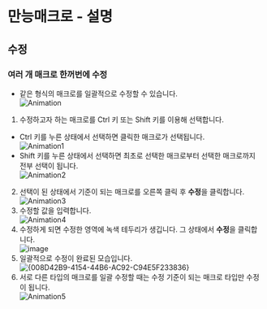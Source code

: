 # 만능매크로 - 설명 <br>

## 수정 <br>
### 여러 개 매크로 한꺼번에 수정 <br>
- 같은 형식의 매크로를 일괄적으로 수정할 수 있습니다. <br>
![Animation](https://github.com/user-attachments/assets/291124e2-9661-43d0-b3f1-26d532786da6) <br>
1. 수정하고자 하는 매크로를 Ctrl 키 또는 Shift 키를 이용해 선택합니다. <br>
  - Ctrl 키를 누른 상태에서 선택하면 클릭한 매크로가 선택됩니다. <br>
    ![Animation1](https://github.com/user-attachments/assets/bcbb5d81-0953-4e9a-ac77-34869c473285) <br>
  - Shift 키를 누른 상태에서 선택하면 최초로 선택한 매크로부터 선택한 매크로까지 전부 선택이 됩니다. <br>
    ![Animation2](https://github.com/user-attachments/assets/8d8066b9-2560-44be-95ea-5a16b80b0c6e) <br>
2. 선택이 된 상태에서 기준이 되는 매크로를 오른쪽 클릭 후 **수정**을 클릭합니다. <br>
![Animation3](https://github.com/user-attachments/assets/29a3fa52-ce28-4422-a997-2724c481226e) <br>
3. 수정할 값을 입력합니다. <br>
![Animation4](https://github.com/user-attachments/assets/16e18dbf-6c15-4216-b303-1ceea14824b2) <br>
4. 수정하게 되면 수정한 영역에 녹색 테두리가 생깁니다. 그 상태에서 **수정**을 클릭합니다. <br>
![image](https://github.com/user-attachments/assets/17df82ec-6f36-4658-b3cb-6bc2384c0751) <br>
5. 일괄적으로 수정이 완료된 모습입니다. <br>
![{008D42B9-4154-44B6-AC92-C94E5F233836}](https://github.com/user-attachments/assets/b653bdff-87f7-437e-bb67-6d894c3ebfbd) <br>
6. 서로 다른 타입의 매크로를 일괄 수정할 때는 수정 기준이 되는 매크로 타입만 수정이 됩니다. <br>
![Animation5](https://github.com/user-attachments/assets/fa5d426c-1e5b-4cf7-a01c-0c128fc3e79d) <br>
